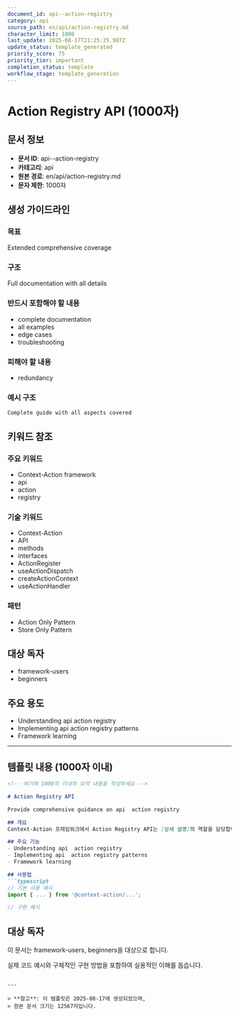 ```yaml
---
document_id: api--action-registry
category: api
source_path: en/api/action-registry.md
character_limit: 1000
last_update: 2025-08-17T21:25:25.987Z
update_status: template_generated
priority_score: 75
priority_tier: important
completion_status: template
workflow_stage: template_generation
---
```


# Action Registry API (1000자)

## 문서 정보
- **문서 ID**: api--action-registry
- **카테고리**: api
- **원본 경로**: en/api/action-registry.md
- **문자 제한**: 1000자

## 생성 가이드라인

### 목표
Extended comprehensive coverage

### 구조
Full documentation with all details

### 반드시 포함해야 할 내용
- complete documentation
- all examples
- edge cases
- troubleshooting

### 피해야 할 내용  
- redundancy

### 예시 구조
```
Complete guide with all aspects covered
```

## 키워드 참조

### 주요 키워드
- Context-Action framework
- api
- action
- registry

### 기술 키워드
- Context-Action
- API
- methods
- interfaces
- ActionRegister
- useActionDispatch
- createActionContext
- useActionHandler

### 패턴
- Action Only Pattern
- Store Only Pattern

## 대상 독자
- framework-users
- beginners

## 주요 용도
- Understanding api  action registry
- Implementing api  action registry patterns
- Framework learning

---

## 템플릿 내용 (1000자 이내)

```markdown
<!-- 여기에 1000자 이내의 요약 내용을 작성하세요 -->

# Action Registry API

Provide comprehensive guidance on api  action registry

## 개요
Context-Action 프레임워크에서 Action Registry API는 [상세 설명]의 역할을 담당합니다.

## 주요 기능
- Understanding api  action registry
- Implementing api  action registry patterns
- Framework learning

## 사용법
```typescript
// 기본 사용 예시
import { ... } from '@context-action/...';

// 구현 예시
```

## 대상 독자
이 문서는 framework-users, beginners을 대상으로 합니다.

실제 코드 예시와 구체적인 구현 방법을 포함하여 실용적인 이해를 돕습니다.
```

---

> **참고**: 이 템플릿은 2025-08-17에 생성되었으며, 
> 원본 문서 크기는 12567자입니다.
